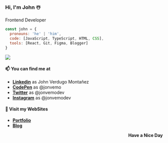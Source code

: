 ### Hi, I'm John ☃️ 

<p>Frontend Developer</p>

```js
const john = {
  pronouns: 'he' | 'him',
  code: [JavaScript, TypeScript, HTML, CSS],
  tools: [React, Git, Figma, Blogger]
}
```

![](https://komarev.com/ghpvc/?username=jonvemo&color=879ee3&style=for-the-badge)

#### 📫 You can find me at
- [**Linkedin**](https://www.linkedin.com/in/jonvemo/) as John Verdugo Montañez
- [**CodePen**](https://codepen.io/jonvemo/) as @jonvemo
- [**Twitter**](https://twitter.com/jonvemodev/) as @jonvemodev
- [**Instagram**](https://instagram.com/jonvemodev/) as @jonvemodev

#### 🌿 Visit my WebSites
- [**Portfolio**](https://jonvemo.com)
- [**Blog**](https://jonvemo.blogspot.com)

<p align="right"><b>Have a Nice Day</b></p>

<!--
Here are some ideas to get you started:
- 🔭 I’m currently working on ...
- 🌱 I’m currently learning ...
- 👯 I’m looking to collaborate on ...
- 🤔 I’m looking for help with ...
- 💬 Ask me about ...
- 📫 How to reach me: ...
- 😄 Pronouns: ...
- ⚡ Fun fact: ...
-->
